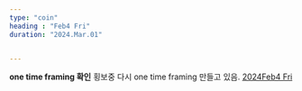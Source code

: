 ```yaml
---
type: "coin"
heading : "Feb4 Fri"
duration: "2024.Mar.01"


---
```

 




**one time framing 확인**  횡보중 다시 one time framing 만들고 있음. 
[2024Feb4 Fri](/todo/images/Document2024FEB4-Fri.pdf)